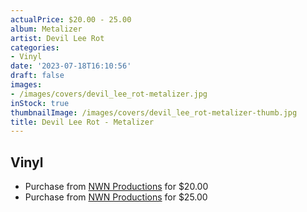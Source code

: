 ```yaml
---
actualPrice: $20.00 - 25.00
album: Metalizer
artist: Devil Lee Rot
categories:
- Vinyl
date: '2023-07-18T16:10:56'
draft: false
images:
- /images/covers/devil_lee_rot-metalizer.jpg
inStock: true
thumbnailImage: /images/covers/devil_lee_rot-metalizer-thumb.jpg
title: Devil Lee Rot - Metalizer
---
```


## Vinyl
* Purchase from [NWN Productions](http://shop.nwnprod.com/index.php?route=product/product&path=75&product_id=27717&sort=pd.name&order=ASC) for $20.00
* Purchase from [NWN Productions](http://shop.nwnprod.com/index.php?route=product/product&path=75&product_id=36901&sort=pd.name&order=ASC) for $25.00
